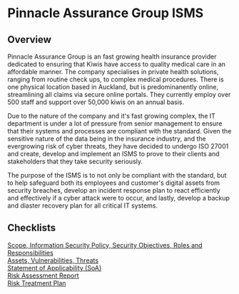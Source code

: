 # Pinnacle Assurance Group ISMS

## Overview

Pinnacle Assurance Group is an fast growing health insurance provider dedicated to ensuring that Kiwis have access to quality medical care in an affordable manner. The company specialises in private health solutions, ranging from routine check ups, to complex medical procedures. There is one physical location based in Auckland, but is predominanently online, streamlining all claims via secure online portals. They currently employ over 500 staff and support over 50,000 kiwis on an annual basis. 

Due to the nature of the company and it's fast growing complex, the IT department is under a lot of pressure from senior management to ensure that their systems and processes are compliant with the standard. Given the sensitive nature of the data being in the insurance industry, and the evergrowing risk of cyber threats, they have decided to undergo ISO 27001 and create, develop and implement an ISMS to prove to their clients and stakeholders that they take security seriously. 

The purpose of the ISMS is to not only be compliant with the standard, but to help safeguard both its employees and customer's digital assets from security breaches, develop an incident response plan to react efficiently and effectively if a cyber attack were to occur, and lastly, develop a backup and diaster recovery plan for all critical IT systems. 

## Checklists

<a href="https://github.com/snkrmitch/PinnacleAssuranceGroupISMS/blob/main/ISMS%20-%20Scope%2C%20Policy%2C%20Objectives%2C%20Roles.pdf">Scope, Information Security Policy, Security Objectives, Roles and Responsibilities</a> \
<a href="https://github.com/snkrmitch/PinnacleAssuranceGroupISMS/blob/main/Assets%2C%20Vulnerabilities%2C%20Threats.pdf">Assets, Vulnerabilities, Threats</a> \
<a href="https://github.com/snkrmitch/Pinnacle-Assurance-Group-ISMS/blob/main/Statement%20of%20Applicability.pdf">Statement of Applicability (SoA)</a> \
<a href="https://github.com/snkrmitch/Pinnacle-Assurance-Group-ISMS/blob/main/Risk%20Assessment%20Report.pdf"> Risk Assessment Report</a> \
<a href="https://github.com/snkrmitch/Pinnacle-Assurance-Group-ISMS/blob/main/Risk%20Treatment%20Plan.pdf">Risk Treatment Plan</a>





